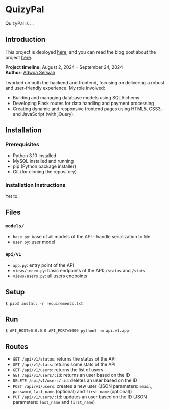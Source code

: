 # QuizyPal

QuizyPal is ...

## Introduction

This project is deployed [here](https://adwoask.pythonanywhere.com/), and you can read the blog post about the project [here](https://medium.com/@lindseylinwood56/take-a-bite-revolutionizing-food-delivery-in-accra-62bf3848529f).

**Project timeline:** August 2, 2024 – September 24, 2024  
**Author:** [Adwoa Serwah](https://www.linkedin.com/in/adwoa-kyei-baffour-892490192)

I worked on both the backend and frontend, focusing on delivering a robust and user-friendly experience. My role involved:
- Building and managing database models using SQLAlchemy
- Developing Flask routes for data handling and payment processing
- Creating dynamic and responsive frontend pages using HTML5, CSS3, and JavaScript (with jQuery).

## Installation

### Prerequisites
- Python 3.10 installed
- MySQL installed and running
- pip (Python package installer)
- Git (for cloning the repository)

### Installation Instructions
Yet to.

## Files

### `models/`

- `base.py`: base of all models of the API - handle serialization to file
- `user.py`: user model

### `api/v1`

- `app.py`: entry point of the API
- `views/index.py`: basic endpoints of the API: `/status` and `/stats`
- `views/users.py`: all users endpoints


## Setup

```
$ pip3 install -r requirements.txt
```


## Run

```
$ API_HOST=0.0.0.0 API_PORT=5000 python3 -m api.v1.app
```


## Routes

- `GET /api/v1/status`: returns the status of the API
- `GET /api/v1/stats`: returns some stats of the API
- `GET /api/v1/users`: returns the list of users
- `GET /api/v1/users/:id`: returns an user based on the ID
- `DELETE /api/v1/users/:id`: deletes an user based on the ID
- `POST /api/v1/users`: creates a new user (JSON parameters: `email`, `password`, `last_name` (optional) and `first_name` (optional))
- `PUT /api/v1/users/:id`: updates an user based on the ID (JSON parameters: `last_name` and `first_name`)
